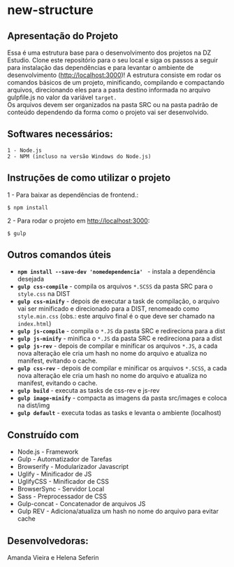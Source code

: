 # new-structure

## Apresentação do Projeto

Essa é uma estrutura base para o desenvolvimento dos projetos na DZ Estudio. Clone este repositório para o seu local e siga os passos a seguir para instalação das dependências e para levantar o ambiente de desenvolvimento ([http://localhost:3000](http://localhost:3000))!
A estrutura consiste em rodar os comandos básicos de um projeto, minificando, compilando e compactando arquivos, direcionando eles para a pasta destino informada no arquivo gulpfile.js no valor da variável ``target.``  
Os arquivos devem ser organizados na pasta SRC ou na pasta padrão de conteúdo dependendo da forma como o projeto vai ser desenvolvido. 

## Softwares necessários:

```
1 - Node.js
2 - NPM (incluso na versão Windows do Node.js)
```

## Instruções de como utilizar o projeto

1 - Para baixar as dependências de frontend.:

```
$ npm install
```

2 - Para rodar o projeto em [http://localhost:3000](http://localhost:3000):

```
$ gulp
```

## Outros comandos úteis 

* **`npm install --save-dev 'nomedependencia' `** - instala a dependência desejada 
* **`gulp css-compile`** - compila os arquivos ``*.SCSS`` da pasta SRC para o ``style.css`` na DIST
* **`gulp css-minify`** - depois de executar a task de compilação, o arquivo vai ser minificado e direcionado para a DIST, renomeado como ``style.min.css`` (obs.: este arquivo final é o que deve ser chamado na ``index.html``)
* **`gulp js-compile`** - compila o ``*.JS`` da pasta SRC e redireciona para a dist
* **`gulp js-minify`** - minifica o ``*.JS`` da pasta SRC e redireciona para a dist
* **`gulp js-rev`** - depois de compilar e minificar os arquivos ``*.JS``, a cada nova alteração ele cria um hash no nome do arquivo e atualiza no manifest, evitando o cache.
* **`gulp css-rev`** - depois de compilar e minificar os arquivos ``*.SCSS``, a cada nova alteração ele cria um hash no nome do arquivo e atualiza no manifest, evitando o cache.
* **`gulp build`** - executa as tasks de css-rev e js-rev  
* **`gulp image-minify`** - compacta as imagens da pasta src/images e coloca na dist/img
* **`gulp default`** - executa todas as tasks e levanta o ambiente (localhost)


## Construído com

* Node.js - Framework
* Gulp - Automatizador de Tarefas
* Browserify - Modularizador Javascript
* Uglify - Minificador de JS
* UglifyCSS - Minificador de CSS
* BrowserSync - Servidor Local
* Sass - Preprocessador de CSS
* Gulp-concat - Concatenador de arquivos JS
* Gulp REV - Adiciona/atualiza um hash no nome do arquivo para evitar cache

## Desenvolvedoras:

Amanda Vieira e Helena Seferin
